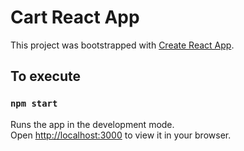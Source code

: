 # Cart React App

This project was bootstrapped with [Create React App](https://github.com/facebook/create-react-app).

## To execute

### `npm start`

Runs the app in the development mode.\
Open [http://localhost:3000](http://localhost:3000) to view it in your browser.
